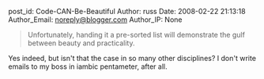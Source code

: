 post_id: Code-CAN-Be-Beautiful
Author: russ
Date: 2008-02-22 21:13:18
Author_Email: noreply@blogger.com
Author_IP: None

>Unfortunately, handing it a pre-sorted list will demonstrate
>the gulf between beauty and practicality.

Yes indeed, but isn't that the case in so many other disciplines? I don't
write emails to my boss in iambic pentameter, after all.
